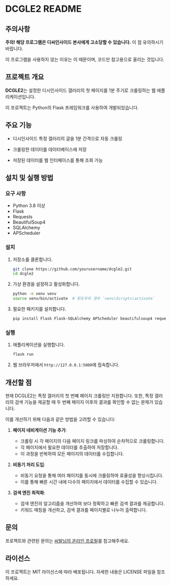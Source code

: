 # DCGLE2 README



## 주의사항
**주의! 해당 프로그램은 디씨인사이드 본사에게 고소당할 수 있습니다.** 이 점 유의하시기 바랍니다.

이 프로그램을 사용하지 않는 이유는 이 때문이며, 코드만 참고용으로 올리는 것입니다.


## 프로젝트 개요

**DCGLE2**는 설정한 디시인사이드 갤러리의 첫 페이지를 1분 주기로 크롤링하는 웹 애플리케이션입니다. 

이 프로젝트는 Python의 Flask 프레임워크를 사용하여 개발되었습니다.


## 주요 기능

- 디시인사이드 특정 갤러리의 글을 1분 간격으로 자동 크롤링
  
- 크롤링한 데이터를 데이터베이스에 저장
  
- 저장된 데이터를 웹 인터페이스를 통해 조회 가능


## 설치 및 실행 방법

### 요구 사항

- Python 3.8 이상
- Flask
- Requests
- BeautifulSoup4
- SQLAlchemy
- APScheduler

### 설치

1. 저장소를 클론합니다.

   ```bash
   git clone https://github.com/yourusername/dcgle2.git
   cd dcgle2
   ```

2. 가상 환경을 설정하고 활성화합니다.

   ```bash
   python -m venv venv
   source venv/bin/activate  # 윈도우의 경우 `venv\Scripts\activate`
   ```

3. 필요한 패키지를 설치합니다.

   ```bash
   pip install Flask Flask-SQLAlchemy APScheduler beautifulsoup4 requests
   ```

### 실행

1. 애플리케이션을 실행합니다.

   ```bash
   flask run
   ```

2. 웹 브라우저에서 `http://127.0.0.1:5000`에 접속합니다.


## 개선할 점

현재 DCGLE2는 특정 갤러리의 첫 번째 페이지 크롤링만 지원합니다. 또한, 특정 갤러리의 검색 기능을 제공할 때 두 번째 페이지 이후의 결과를 확인할 수 없는 문제가 있습니다. 

이를 개선하기 위해 다음과 같은 방법을 고려할 수 있습니다:

1. **페이지 네비게이션 기능 추가**:
   - 크롤링 시 각 페이지의 다음 페이지 링크를 파싱하여 순차적으로 크롤링합니다.
   - 각 페이지에서 필요한 데이터를 추출하여 저장합니다.
   - 이 과정을 반복하여 모든 페이지의 데이터를 수집합니다.

2. **비동기 처리 도입**:
   - 비동기 요청을 통해 여러 페이지를 동시에 크롤링하여 효율성을 향상시킵니다.
   - 이를 통해 빠른 시간 내에 다수의 페이지에서 데이터를 수집할 수 있습니다.

3. **검색 엔진 최적화**:
   - 검색 엔진의 알고리즘을 개선하여 보다 정확하고 빠른 검색 결과를 제공합니다.
   - 키워드 매칭을 개선하고, 검색 결과를 페이지별로 나누어 출력합니다.


## 문의

프로젝트와 관련된 문의는 [씨발님의 온라인 프로필](https://dcinside-ssibal.github.io/dcinside-ssibal-online-profile/)를 참고해주세요.


## 라이선스

이 프로젝트는 MIT 라이선스에 따라 배포됩니다. 자세한 내용은 LICENSE 파일을 참조하세요.
